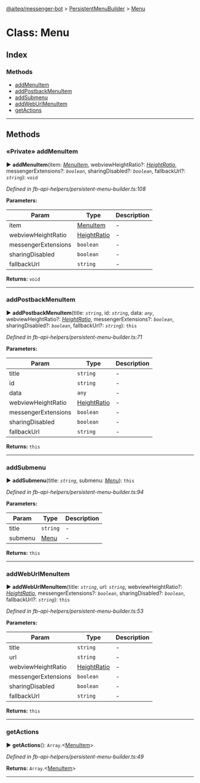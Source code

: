 [@aiteq/messenger-bot](../README.md) > [PersistentMenuBuilder](../classes/persistentmenubuilder.md) > [Menu](../classes/persistentmenubuilder.menu.md)



# Class: Menu

## Index

### Methods

* [addMenuItem](persistentmenubuilder.menu.md#addmenuitem)
* [addPostbackMenuItem](persistentmenubuilder.menu.md#addpostbackmenuitem)
* [addSubmenu](persistentmenubuilder.menu.md#addsubmenu)
* [addWebUrlMenuItem](persistentmenubuilder.menu.md#addweburlmenuitem)
* [getActions](persistentmenubuilder.menu.md#getactions)



---

## Methods
<a id="addmenuitem"></a>

### «Private» addMenuItem

► **addMenuItem**(item: *[MenuItem](../interfaces/messengerprofile.menuitem.md)*, webviewHeightRatio?: *[HeightRatio](../modules/webview.heightratio.md)*, messengerExtensions?: *`boolean`*, sharingDisabled?: *`boolean`*, fallbackUrl?: *`string`*): `void`




*Defined in fb-api-helpers/persistent-menu-builder.ts:108*



**Parameters:**

| Param | Type | Description |
| ------ | ------ | ------ |
| item | [MenuItem](../interfaces/messengerprofile.menuitem.md)   |  - |
| webviewHeightRatio | [HeightRatio](../modules/webview.heightratio.md)   |  - |
| messengerExtensions | `boolean`   |  - |
| sharingDisabled | `boolean`   |  - |
| fallbackUrl | `string`   |  - |





**Returns:** `void`





___

<a id="addpostbackmenuitem"></a>

###  addPostbackMenuItem

► **addPostbackMenuItem**(title: *`string`*, id: *`string`*, data: *`any`*, webviewHeightRatio?: *[HeightRatio](../modules/webview.heightratio.md)*, messengerExtensions?: *`boolean`*, sharingDisabled?: *`boolean`*, fallbackUrl?: *`string`*): `this`




*Defined in fb-api-helpers/persistent-menu-builder.ts:71*



**Parameters:**

| Param | Type | Description |
| ------ | ------ | ------ |
| title | `string`   |  - |
| id | `string`   |  - |
| data | `any`   |  - |
| webviewHeightRatio | [HeightRatio](../modules/webview.heightratio.md)   |  - |
| messengerExtensions | `boolean`   |  - |
| sharingDisabled | `boolean`   |  - |
| fallbackUrl | `string`   |  - |





**Returns:** `this`





___

<a id="addsubmenu"></a>

###  addSubmenu

► **addSubmenu**(title: *`string`*, submenu: *[Menu](persistentmenubuilder.menu.md)*): `this`




*Defined in fb-api-helpers/persistent-menu-builder.ts:94*



**Parameters:**

| Param | Type | Description |
| ------ | ------ | ------ |
| title | `string`   |  - |
| submenu | [Menu](persistentmenubuilder.menu.md)   |  - |





**Returns:** `this`





___

<a id="addweburlmenuitem"></a>

###  addWebUrlMenuItem

► **addWebUrlMenuItem**(title: *`string`*, url: *`string`*, webviewHeightRatio?: *[HeightRatio](../modules/webview.heightratio.md)*, messengerExtensions?: *`boolean`*, sharingDisabled?: *`boolean`*, fallbackUrl?: *`string`*): `this`




*Defined in fb-api-helpers/persistent-menu-builder.ts:53*



**Parameters:**

| Param | Type | Description |
| ------ | ------ | ------ |
| title | `string`   |  - |
| url | `string`   |  - |
| webviewHeightRatio | [HeightRatio](../modules/webview.heightratio.md)   |  - |
| messengerExtensions | `boolean`   |  - |
| sharingDisabled | `boolean`   |  - |
| fallbackUrl | `string`   |  - |





**Returns:** `this`





___

<a id="getactions"></a>

###  getActions

► **getActions**(): `Array`.<[MenuItem](../interfaces/messengerprofile.menuitem.md)>




*Defined in fb-api-helpers/persistent-menu-builder.ts:49*





**Returns:** `Array`.<[MenuItem](../interfaces/messengerprofile.menuitem.md)>





___


